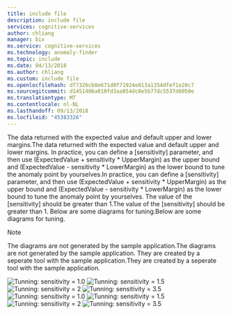 ```yaml
---
title: include file
description: include file
services: cognitive-services
author: chliang
manager: bix
ms.service: cognitive-services
ms.technology: anomaly-finder
ms.topic: include
ms.date: 04/13/2018
ms.author: chliang
ms.custom: include file
ms.openlocfilehash: df7326cb8e671d0f71924e813a1354dfef1e20c7
ms.sourcegitcommit: d1451406a010fd3aa854dc8e5b77dc5537d8050e
ms.translationtype: MT
ms.contentlocale: nl-NL
ms.lasthandoff: 09/13/2018
ms.locfileid: "45383326"
---
```

<span data-ttu-id="22c76-103">The data returned with the expected value and default upper and lower margins.</span><span class="sxs-lookup"><span data-stu-id="22c76-103">The data returned with the expected value and default upper and lower margins.</span></span> <span data-ttu-id="22c76-104">In practice, you can define a [sensitivity] parameter, and then use (ExpectedValue + sensitivity \* UpperMargin) as the upper bound and (ExpectedValue - sensitivity \* LowerMargin) as the lower bound to tune the anomaly point by yourselves.</span><span class="sxs-lookup"><span data-stu-id="22c76-104">In practice, you can define a [sensitivity] parameter, and then use (ExpectedValue + sensitivity \* UpperMargin) as the upper bound and (ExpectedValue - sensitivity \* LowerMargin) as the lower bound to tune the anomaly point by yourselves.</span></span> <span data-ttu-id="22c76-105">The value of the [sensitivity] should be greater than 1.</span><span class="sxs-lookup"><span data-stu-id="22c76-105">The value of the [sensitivity] should be greater than 1.</span></span> <span data-ttu-id="22c76-106">Below are some diagrams for tuning.</span><span class="sxs-lookup"><span data-stu-id="22c76-106">Below are some diagrams for tuning.</span></span>

> [!NOTE]
> <span data-ttu-id="22c76-107">The diagrams are not generated by the sample application.</span><span class="sxs-lookup"><span data-stu-id="22c76-107">The diagrams are not generated by the sample application.</span></span> <span data-ttu-id="22c76-108">They are created by a seperate tool with the sample application.</span><span class="sxs-lookup"><span data-stu-id="22c76-108">They are created by a seperate tool with the sample application.</span></span>

<span data-ttu-id="22c76-109">![Tunning: sensitivity = 1.0](../media/sensitivity_1.png)
![Tunning: sensitivity = 1.5](../media/sensitivity_1.5.png)
![Tunning: sensitivity = 2](../media/sensitivity_2.png)
![Tunning: sensitivity = 3.5](../media/sensitivity_3.5.png)</span><span class="sxs-lookup"><span data-stu-id="22c76-109">![Tunning: sensitivity = 1.0](../media/sensitivity_1.png)
![Tunning: sensitivity = 1.5](../media/sensitivity_1.5.png)
![Tunning: sensitivity = 2](../media/sensitivity_2.png)
![Tunning: sensitivity = 3.5](../media/sensitivity_3.5.png)</span></span>